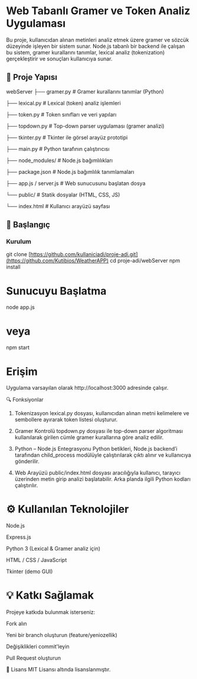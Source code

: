 # Web Tabanlı Gramer ve Token Analiz Uygulaması

Bu proje, kullanıcıdan alınan metinleri analiz etmek üzere gramer ve sözcük düzeyinde işleyen bir sistem sunar. Node.js tabanlı bir backend ile çalışan bu sistem, gramer kurallarını tanımlar, lexical analiz (tokenization) gerçekleştirir ve sonuçları kullanıcıya sunar.

## 📁 Proje Yapısı

webServer
├── gramer.py # Gramer kurallarını tanımlar (Python)

├── lexical.py # Lexical (token) analiz işlemleri

├── token.py # Token sınıfları ve veri yapıları

├── topdown.py # Top-down parser uygulaması (gramer analizi)

├── tkinter.py # Tkinter ile görsel arayüz prototipi

├── main.py # Python tarafının çalıştırıcısı

├── node_modules/ # Node.js bağımlılıkları

├── package.json # Node.js bağımlılık tanımlamaları

├── app.js / server.js # Web sunucusunu başlatan dosya

└── public/ # Statik dosyalar (HTML, CSS, JS)

└── index.html # Kullanıcı arayüzü sayfası




## 🚀 Başlangıç

### Kurulum


git clone [https://github.com/kullaniciadi/proje-adi.git](https://github.com/Kutibios/WeatherAPP)
cd proje-adi/webServer
npm install

# Sunucuyu Başlatma

node app.js
# veya
npm start
# Erişim
Uygulama varsayılan olarak http://localhost:3000 adresinde çalışır.

🔍 Fonksiyonlar
1. Tokenizasyon
lexical.py dosyası, kullanıcıdan alınan metni kelimelere ve sembollere ayırarak token listesi oluşturur.

2. Gramer Kontrolü
topdown.py dosyası ile top-down parser algoritması kullanılarak girilen cümle gramer kurallarına göre analiz edilir.

3. Python – Node.js Entegrasyonu
Python betikleri, Node.js backend’i tarafından child_process modülüyle çalıştırılarak çıktı alınır ve kullanıcıya gönderilir.

4. Web Arayüzü
public/index.html dosyası aracılığıyla kullanıcı, tarayıcı üzerinden metin girip analizi başlatabilir. Arka planda ilgili Python kodları çalıştırılır.

# ⚙️ Kullanılan Teknolojiler
Node.js

Express.js

Python 3 (Lexical & Gramer analiz için)

HTML / CSS / JavaScript

Tkinter (demo GUI)

# 💡 Katkı Sağlamak
Projeye katkıda bulunmak isterseniz:

Fork alın

Yeni bir branch oluşturun (feature/yeniozellik)

Değişiklikleri commit'leyin

Pull Request oluşturun

📄 Lisans
MIT Lisansı altında lisanslanmıştır.
